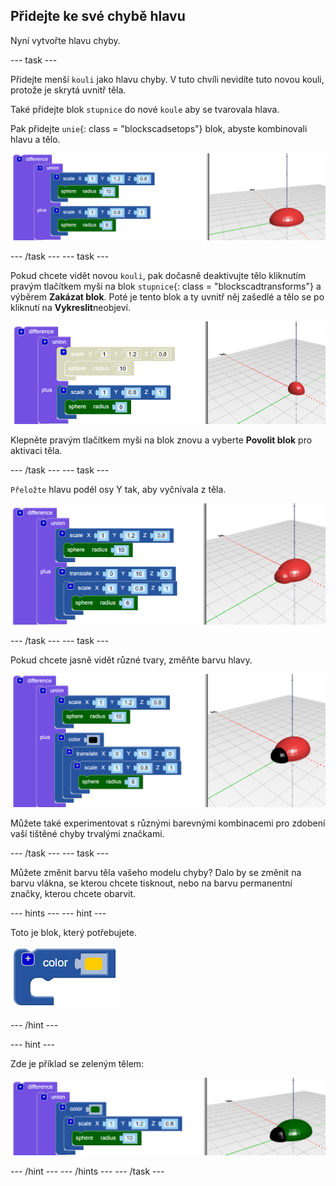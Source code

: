 ## Přidejte ke své chybě hlavu

Nyní vytvořte hlavu chyby.

--- task ---

Přidejte menší `kouli` jako hlavu chyby. V tuto chvíli nevidíte tuto novou kouli, protože je skrytá uvnitř těla.

Také přidejte blok `stupnice` do nové `koule` aby se tvarovala hlava.

Pak přidejte `unie`{: class = "blockscadsetops"} blok, abyste kombinovali hlavu a tělo.

![screenshot](images/bug-head-hidden.png)

--- /task --- --- task ---

Pokud chcete vidět novou `kouli`, pak dočasně deaktivujte tělo kliknutím pravým tlačítkem myši na blok `stupnice`{: class = "blockscadtransforms"} a výběrem **Zakázat blok**. Poté je tento blok a ty uvnitř něj zašedlé a tělo se po kliknutí na **Vykreslit**neobjeví.

![screenshot](images/bug-disable.png)

Klepněte pravým tlačítkem myši na blok znovu a vyberte **Povolit blok** pro aktivaci těla.

--- /task --- --- task ---

`Přeložte` hlavu podél osy Y tak, aby vyčnívala z těla.

  ![screenshot](images/bug-head.png)

--- /task --- --- task ---

Pokud chcete jasně vidět různé tvary, změňte barvu hlavy.

![screenshot](images/bug-head-black.png)

Můžete také experimentovat s různými barevnými kombinacemi pro zdobení vaší tištěné chyby trvalými značkami.

--- /task --- --- task ---

Můžete změnit barvu těla vašeho modelu chyby? Dalo by se změnit na barvu vlákna, se kterou chcete tisknout, nebo na barvu permanentní značky, kterou chcete obarvit.

--- hints --- --- hint ---

Toto je blok, který potřebujete.

![screenshot](images/bug-colour-block.png)

--- /hint ---

--- hint ---

Zde je příklad se zeleným tělem:

![screenshot](images/bug-body-colour.png)

--- /hint --- --- /hints --- --- /task ---




  
